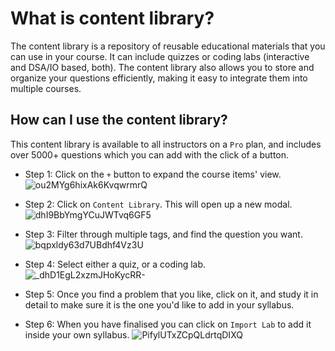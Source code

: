 # What is content library?

The content library is a repository of reusable educational materials that you can use in your course. It can include quizzes or coding labs (interactive and DSA/IO based, both). The content library also allows you to store and organize your questions efficiently, making it easy to integrate them into multiple courses.

## How can I use the content library?

This content library is available to all instructors on a `Pro` plan, and includes over 5000+ questions which you can add with the click of a button. 

* Step 1: Click on the `+` button to expand the course items' view. 
![ou2MYg6hixAk6KvqwrmrQ](https://creator-assets.codedamn.com/fermion-instructor/02-08-2024/instructor_66467ae8ada1f52e23942268/ou2MYg6hixAk6KvqwrmrQ)

* Step 2: Click on `Content Library`. This will open up a new modal. 
![dhI9BbYmgYCuJWTvq6GF5](https://creator-assets.codedamn.com/fermion-instructor/02-08-2024/instructor_66467ae8ada1f52e23942268/dhI9BbYmgYCuJWTvq6GF5)

* Step 3: Filter through multiple tags, and find the question you want. 
![bqpxldy63d7UBdhf4Vz3U](https://creator-assets.codedamn.com/fermion-instructor/02-08-2024/instructor_66467ae8ada1f52e23942268/bqpxldy63d7UBdhf4Vz3U)

* Step 4: Select either a quiz, or a coding lab. 
![_dhD1EgL2xzmJHoKycRR-](https://creator-assets.codedamn.com/fermion-instructor/02-08-2024/instructor_66467ae8ada1f52e23942268/_dhD1EgL2xzmJHoKycRR-)

* Step 5: Once you find a problem that you like, click on it, and study it in detail to make sure it is the one you'd like to add in your syllabus. 

* Step 6: When you have finalised you can click on `Import Lab` to add it inside your own syllabus. 
![PifylUTxZCpQLdrtqDIXQ](https://creator-assets.codedamn.com/fermion-instructor/02-08-2024/instructor_66467ae8ada1f52e23942268/PifylUTxZCpQLdrtqDIXQ)
